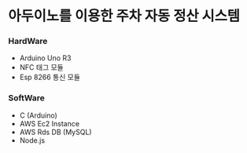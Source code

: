 # 아두이노를 이용한 주차 자동 정산 시스템
### HardWare
- Arduino Uno R3
- NFC 태그 모듈
- Esp 8266 통신 모듈

### SoftWare
- C (Arduino)
- AWS Ec2 Instance
- AWS Rds DB (MySQL)
- Node.js